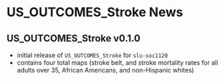 # US_OUTCOMES_Stroke News

## US_OUTCOMES_Stroke v0.1.0
* initial release of `US_OUTCOMES_Stroke` for `slu-soc1120`
* contains four total maps (stroke belt, and stroke mortality rates for all adults over 35, African Americans, and non-Hispanic whites)
